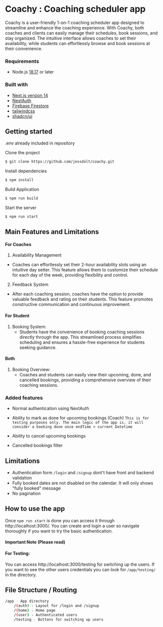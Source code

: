 
# Coachy : Coaching scheduler app


Coachy is a user-friendly 1-on-1 coaching scheduler app designed to streamline and enhance the coaching experience. With Coachy, both coaches and clients can easily manage their schedules, book sessions, and stay organized. The intuitive interface allows coaches to set their availability, while students can effortlessly browse and book sessions at their convenience.


### Requirements
- Node.js [18.17](https://nodejs.org/en) or later

### Built with

- [Next.js version 14](https://nextjs.org/)
- [NextAuth](https://next-auth.js.org/)
- [Firebase Firestore](https://firebase.google.com/docs/firestore)
- [tailwindcss](https://tailwindcss.com/)
- [shadcn/ui](https://ui.shadcn.com/)




## Getting started

.env already included in repository

Clone the project

```bash
$ git clone https://github.com/jessdolt/coachy.git
```

Install dependencies

```bash
$ npm install
```

Build Application
```bash
$ npm run build
```

Start the server

```bash
$ npm run start
```




## Main Features and Limitations


#### For Coaches
1. Availability Management
  - Coaches can effortlessly set their 2-hour availability slots using an intuitive day setter. This feature allows them to customize their schedule for each day of the week, providing flexibility and control.
2. Feedback System
  - After each coaching session, coaches have the option to provide valuable feedback and rating on their students. This feature promotes constructive communication and continuous improvement.

#### For Student
1. Booking System:
   - Students have the convenience of booking coaching sessions directly through the app. This streamlined process simplifies scheduling and ensures a hassle-free experience for students seeking guidance.

#### Both 
1. Booking Overview: 
   - Coaches and students can easily view their upcoming, done, and cancelled bookings, providing a comprehensive overview of their coaching sessions.

  
  
### Added features
- Normal authentication using NextAuth 
- Ability to mark as done for upcoming bookings (Coach) 
`This is for testing purposes only. The main logic of the app is, it will consider a booking done once endTime > current Datetime`
- Ability to cancel upcoming bookings

- Cancelled bookings filter
## Limitations
- Authentication form `/login` and `/signup` dont't have front and backend validation
- Fully booked dates are not disabled on the calendar. It will only shows "fully booked" message
- No pagination 
## How to use the app

Once `npm run start` is done you can access it through http://localhost:3000/. You can create and login a user so navigate thoroughly if you want to try the basic authentication. 

#### Important Note  (Please read)

#### For Testing: 

You can access http://localhost:3000/testing for switching up the users. If you want to see the other users credentials you can look for `/app/testing/` in the directory.

## File Structure / Routing

```bash
/app - App directory
    /(auth) - Layout for /login and /signup
    /(home) - Home page
    /(user) - Authenticated users
    /testing - Buttons for switching up users
```
